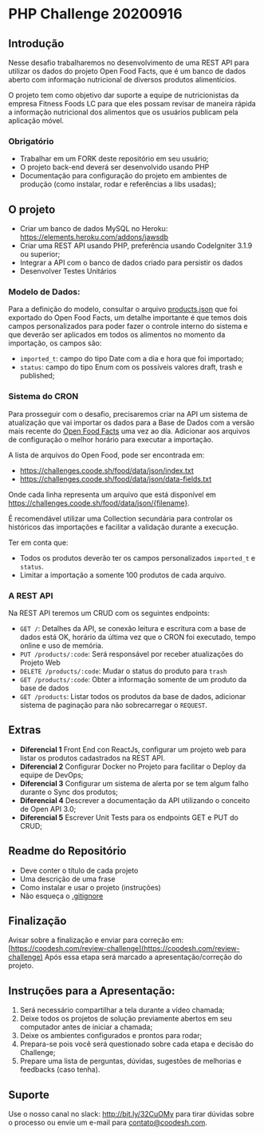 # PHP Challenge 20200916

## Introdução

Nesse desafio trabalharemos no desenvolvimento de uma REST API para utilizar os dados do projeto Open Food Facts, que é um banco de dados aberto com informação nutricional de diversos produtos alimentícios.

O projeto tem como objetivo dar suporte a equipe de nutricionistas da empresa Fitness Foods LC para que eles possam revisar de maneira rápida a informação nutricional dos alimentos que os usuários publicam pela aplicação móvel.

### Obrigatório
 
- Trabalhar em um FORK deste repositório em seu usuário;
- O projeto back-end deverá ser desenvolvido usando PHP
- Documentação para configuração do projeto em ambientes de produção (como instalar, rodar e referências a libs usadas);
 

## O projeto
 
- Criar um banco de dados MySQL no Heroku: https://elements.heroku.com/addons/jawsdb
- Criar uma REST API usando PHP, preferência usando CodeIgniter 3.1.9 ou superior;
- Integrar a API com o banco de dados criado para persistir os dados
- Desenvolver Testes Unitários

### Modelo de Dados:

Para a definição do modelo, consultar o arquivo [products.json](./products.json) que foi exportado do Open Food Facts, um detalhe importante é que temos dois campos personalizados para poder fazer o controle interno do sistema e que deverão ser aplicados em todos os alimentos no momento da importação, os campos são:

- `imported_t`: campo do tipo Date com a dia e hora que foi importado;
- `status`: campo do tipo Enum com os possíveis valores draft, trash e published;

### Sistema do CRON

Para prosseguir com o desafio, precisaremos criar na API um sistema de atualização que vai importar os dados para a Base de Dados com a versão mais recente do [Open Food Facts](https://br.openfoodfacts.org/data) uma vez ao día. Adicionar aos arquivos de configuração o melhor horário para executar a importação.

A lista de arquivos do Open Food, pode ser encontrada em: 

- https://challenges.coode.sh/food/data/json/index.txt
- https://challenges.coode.sh/food/data/json/data-fields.txt

Onde cada linha representa um arquivo que está disponível em https://challenges.coode.sh/food/data/json/{filename}.

É recomendável utilizar uma Collection secundária para controlar os históricos das importações e facilitar a validação durante a execução.

Ter em conta que:

- Todos os produtos deverão ter os campos personalizados `imported_t` e `status`.
- Limitar a importação a somente 100 produtos de cada arquivo.

### A REST API

Na REST API teremos um CRUD com os seguintes endpoints:

 - `GET /`: Detalhes da API, se conexão leitura e escritura com a base de dados está OK, horário da última vez que o CRON foi executado, tempo online e uso de memória.
 - `PUT /products/:code`: Será responsável por receber atualizações do Projeto Web
 - `DELETE /products/:code`: Mudar o status do produto para `trash`
 - `GET /products/:code`: Obter a informação somente de um produto da base de dados
 - `GET /products`: Listar todos os produtos da base de dados, adicionar sistema de paginação para não sobrecarregar o `REQUEST`.

## Extras

- **Diferencial 1** Front End con ReactJs, configurar um projeto web para listar os produtos cadastrados na REST API.
- **Diferencial 2** Configurar Docker no Projeto para facilitar o Deploy da equipe de DevOps;
- **Diferencial 3** Configurar um sistema de alerta por se tem algum falho durante o Sync dos produtos;
- **Diferencial 4** Descrever a documentação da API utilizando o conceito de Open API 3.0;
- **Diferencial 5** Escrever Unit Tests para os endpoints GET e PUT do CRUD;


## Readme do Repositório
 
- Deve conter o título de cada projeto
- Uma descrição de uma frase
- Como instalar e usar o projeto (instruções)
- Não esqueça o [.gitignore](https://www.toptal.com/developers/gitignore)
 
## Finalização 

Avisar sobre a finalização e enviar para correção em: [https://coodesh.com/review-challenge](https://coodesh.com/review-challenge) 
Após essa etapa será marcado a apresentação/correção do projeto.

## Instruções para a Apresentação: 

1. Será necessário compartilhar a tela durante a vídeo chamada;
2. Deixe todos os projetos de solução previamente abertos em seu computador antes de iniciar a chamada;
3. Deixe os ambientes configurados e prontos para rodar; 
4. Prepara-se pois você será questionado sobre cada etapa e decisão do Challenge;
5. Prepare uma lista de perguntas, dúvidas, sugestões de melhorias e feedbacks (caso tenha).


## Suporte

Use o nosso canal no slack: http://bit.ly/32CuOMy para tirar dúvidas sobre o processo ou envie um e-mail para contato@coodesh.com. 





